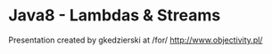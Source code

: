 # Java8 - Lambdas & Streams

Presentation created by gkedzierski at /for/ http://www.objectivity.pl/
